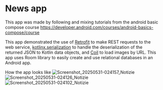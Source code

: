 News app
==================================

This app was made by following and mixing tutorials from the android basic compose course https://developer.android.com/courses/android-basics-compose/course


This app demonstrated the use of [Retrofit](https://square.github.io/retrofit/) to make REST requests to the web service, [kotlinx.serialization](https://github.com/Kotlin/kotlinx.serialization) to
handle the deserialization of the returned JSON to Kotlin data objects, and [Coil](https://coil-kt.github.io/coil/) to load images by URL.
This app uses Room library to easily create and use relational databases in an Android app.

How the app looks like
![Screenshot_20250531-024157_Notizie](https://github.com/user-attachments/assets/3f597c8f-7f78-48ff-961b-38a40277caba)
![Screenshot_20250531-024126_Notizie](https://github.com/user-attachments/assets/670094b1-c506-4d92-b193-2b470ecd210a)
![Screenshot_20250531-024102_Notizie](https://github.com/user-attachments/assets/8c30e72c-5d25-4d60-9497-6e7c27068385)
